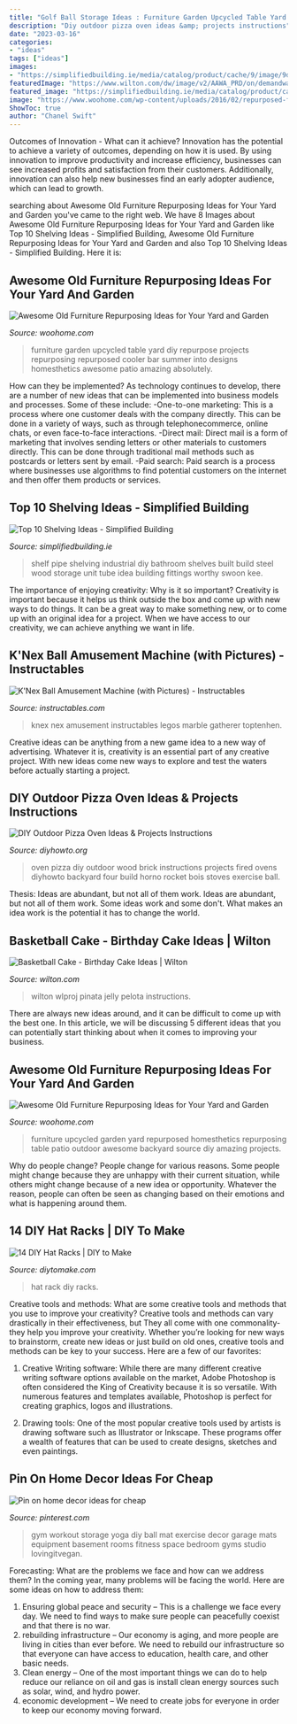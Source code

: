 ```yaml
---
title: "Golf Ball Storage Ideas : Furniture Garden Upcycled Table Yard Diy Repurpose Projects Repurposing Repurposed Cooler Bar Summer Into Designs Homesthetics Awesome Patio Amazing Absolutely"
description: "Diy outdoor pizza oven ideas &amp; projects instructions"
date: "2023-03-16"
categories:
- "ideas"
tags: ["ideas"]
images:
- "https://simplifiedbuilding.ie/media/catalog/product/cache/9/image/9df78eab33525d08d6e5fb8d27136e95/t/a/tall_shelf_unit_3.jpg"
featuredImage: "https://www.wilton.com/dw/image/v2/AAWA_PRD/on/demandware.static/-/Sites-wilton-project-master/default/dw43e1803e/images/project/WLPROJ-3014/WLPROJ-3014-basketball-cake-1.jpg?sw=1440&amp;sh=750&amp;sm=fit"
featured_image: "https://simplifiedbuilding.ie/media/catalog/product/cache/9/image/9df78eab33525d08d6e5fb8d27136e95/t/a/tall_shelf_unit_3.jpg"
image: "https://www.woohome.com/wp-content/uploads/2016/02/repurposed-furniture-garden-yard-8.jpg"
ShowToc: true
author: "Chanel Swift"
---
```



Outcomes of Innovation - What can it achieve?
Innovation has the potential to achieve a variety of outcomes, depending on how it is used. By using innovation to improve productivity and increase efficiency, businesses can see increased profits and satisfaction from their customers. Additionally, innovation can also help new businesses find an early adopter audience, which can lead to growth.

	

		
searching about Awesome Old Furniture Repurposing Ideas for Your Yard and Garden you've came to the right web. We have 8 Images about Awesome Old Furniture Repurposing Ideas for Your Yard and Garden like Top 10 Shelving Ideas - Simplified Building, Awesome Old Furniture Repurposing Ideas for Your Yard and Garden and also Top 10 Shelving Ideas - Simplified Building. Here it is:
		
    
## Awesome Old Furniture Repurposing Ideas For Your Yard And Garden

<img loading=lazy src="https://www.woohome.com/wp-content/uploads/2016/02/repurposed-furniture-garden-yard-8.jpg" onerror="this.onerror=null;this.src='https://tse1.mm.bing.net/th?id=OIP.Cy2V6QGwHsAO0A-CrjN-jQHaKO&amp;pid=15.1';" alt="Awesome Old Furniture Repurposing Ideas for Your Yard and Garden">

_Source: woohome.com_

>furniture garden upcycled table yard diy repurpose projects repurposing repurposed cooler bar summer into designs homesthetics awesome patio amazing absolutely. 

	

How can they be implemented?
As technology continues to develop, there are a number of new ideas that can be implemented into business models and processes. Some of these include: 
-One-to-one marketing: This is a process where one customer deals with the company directly. This can be done in a variety of ways, such as through telephonecommerce, online chats, or even face-to-face interactions. 
-Direct mail: Direct mail is a form of marketing that involves sending letters or other materials to customers directly. This can be done through traditional mail methods such as postcards or letters sent by email. 
-Paid search: Paid search is a process where businesses use algorithms to find potential customers on the internet and then offer them products or services.

    
## Top 10 Shelving Ideas - Simplified Building

<img loading=lazy src="https://simplifiedbuilding.ie/media/catalog/product/cache/9/image/9df78eab33525d08d6e5fb8d27136e95/t/a/tall_shelf_unit_3.jpg" onerror="this.onerror=null;this.src='https://tse2.mm.bing.net/th?id=OIP.CR1x7fo6vahj4o13V0rLWQHaLH&amp;pid=15.1';" alt="Top 10 Shelving Ideas - Simplified Building">

_Source: simplifiedbuilding.ie_

>shelf pipe shelving industrial diy bathroom shelves built build steel wood storage unit tube idea building fittings worthy swoon kee. 

	

The importance of enjoying creativity: Why is it so important?
Creativity is important because it helps us think outside the box and come up with new ways to do things. It can be a great way to make something new, or to come up with an original idea for a project. When we have access to our creativity, we can achieve anything we want in life.

    
## K&#039;Nex Ball Amusement Machine (with Pictures) - Instructables

<img loading=lazy src="https://cdn.instructables.com/ORIG/FMB/J3DY/GZKGLMCN/FMBJ3DYGZKGLMCN.jpg" onerror="this.onerror=null;this.src='https://tse3.mm.bing.net/th?id=OIP.iyHDUSahWDe3b6_U8-CknAC-Es&amp;pid=15.1';" alt="K&#039;Nex Ball Amusement Machine (with Pictures) - Instructables">

_Source: instructables.com_

>knex nex amusement instructables legos marble gatherer toptenhen. 

	

Creative ideas can be anything from a new game idea to a new way of advertising. Whatever it is, creativity is an essential part of any creative project. With new ideas come new ways to explore and test the waters before actually starting a project.

    
## DIY Outdoor Pizza Oven Ideas &amp; Projects Instructions

<img loading=lazy src="http://www.diyhowto.org/wp-content/uploads/DIYHowto-DIY-Outdoor-Pizza-Oven-Ideas-Projects-06.jpg" onerror="this.onerror=null;this.src='https://tse4.mm.bing.net/th?id=OIP.ihZB7WWOeF58uLrA834KaQHaOC&amp;pid=15.1';" alt="DIY Outdoor Pizza Oven Ideas &amp; Projects Instructions">

_Source: diyhowto.org_

>oven pizza diy outdoor wood brick instructions projects fired ovens diyhowto backyard four build horno rocket bois stoves exercise ball. 

	

Thesis: Ideas are abundant, but not all of them work.
Ideas are abundant, but not all of them work. Some ideas work and some don't. What makes an idea work is the potential it has to change the world.

    
## Basketball Cake - Birthday Cake Ideas | Wilton

<img loading=lazy src="https://www.wilton.com/dw/image/v2/AAWA_PRD/on/demandware.static/-/Sites-wilton-project-master/default/dw43e1803e/images/project/WLPROJ-3014/WLPROJ-3014-basketball-cake-1.jpg?sw=1440&amp;sh=750&amp;sm=fit" onerror="this.onerror=null;this.src='https://tse1.mm.bing.net/th?id=OIP.ljMMTjYy7KpU3S1mp9ReaQHaHa&amp;pid=15.1';" alt="Basketball Cake - Birthday Cake Ideas | Wilton">

_Source: wilton.com_

>wilton wlproj pinata jelly pelota instructions. 

	

There are always new ideas around, and it can be difficult to come up with the best one. In this article, we will be discussing 5 different ideas that you can potentially start thinking about when it comes to improving your business.

    
## Awesome Old Furniture Repurposing Ideas For Your Yard And Garden

<img loading=lazy src="https://www.woohome.com/wp-content/uploads/2016/02/repurposed-furniture-garden-yard-5.jpg" onerror="this.onerror=null;this.src='https://tse1.mm.bing.net/th?id=OIP.OA9rKTbJy8IY1I_NZXoBYAHaPh&amp;pid=15.1';" alt="Awesome Old Furniture Repurposing Ideas for Your Yard and Garden">

_Source: woohome.com_

>furniture upcycled garden yard repurposed homesthetics repurposing table patio outdoor awesome backyard source diy amazing projects. 

	

Why do people change?
People change for various reasons. Some people might change because they are unhappy with their current situation, while others might change because of a new idea or opportunity. Whatever the reason, people can often be seen as changing based on their emotions and what is happening around them.

    
## 14 DIY Hat Racks | DIY To Make

<img loading=lazy src="http://www.diytomake.com/wp-content/uploads/2016/03/nice-hat-rack.jpg" onerror="this.onerror=null;this.src='https://tse4.mm.bing.net/th?id=OIP.5NsLN2d6lhhn3ny88tCEpgHaLH&amp;pid=15.1';" alt="14 DIY Hat Racks | DIY to Make">

_Source: diytomake.com_

>hat rack diy racks. 

	

Creative tools and methods: What are some creative tools and methods that you use to improve your creativity?
Creative tools and methods can vary drastically in their effectiveness, but They all come with one commonality- they help you improve your creativity. Whether you’re looking for new ways to brainstorm, create new ideas or just build on old ones, creative tools and methods can be key to your success. Here are a few of our favorites: 
1. Creative Writing software: While there are many different creative writing software options available on the market, Adobe Photoshop is often considered the King of Creativity because it is so versatile. With numerous features and templates available, Photoshop is perfect for creating graphics, logos and illustrations.

2. Drawing tools: One of the most popular creative tools used by artists is drawing software such as Illustrator or Inkscape. These programs offer a wealth of features that can be used to create designs, sketches and even paintings.

    
## Pin On Home Decor Ideas For Cheap

<img loading=lazy src="https://i.pinimg.com/736x/e3/56/c0/e356c0a231a3974552fc04780f5cec85.jpg" onerror="this.onerror=null;this.src='https://tse3.mm.bing.net/th?id=OIP.yFNn4XWAN0VD8Y12AC9zTgHaJ3&amp;pid=15.1';" alt="Pin on home decor ideas for cheap">

_Source: pinterest.com_

>gym workout storage yoga diy ball mat exercise decor garage mats equipment basement rooms fitness space bedroom gyms studio lovingitvegan. 

	

Forecasting: What are the problems we face and how can we address them?
In the coming year, many problems will be facing the world. Here are some ideas on how to address them: 
1. Ensuring global peace and security – This is a challenge we face every day. We need to find ways to make sure people can peacefully coexist and that there is no war. 
2. rebuilding infrastructure – Our economy is aging, and more people are living in cities than ever before. We need to rebuild our infrastructure so that everyone can have access to education, health care, and other basic needs. 
3. Clean energy – One of the most important things we can do to help reduce our reliance on oil and gas is install clean energy sources such as solar, wind, and hydro power. 
4. economic development – We need to create jobs for everyone in order to keep our economy moving forward.


